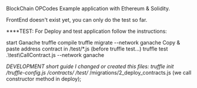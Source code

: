 BlockChain OPCodes Example application with Ethereum & Solidity. 

FrontEnd doesn't exist yet, you can only do the test so far.

****TEST: For Deploy and test application follow the instructions: 

start Ganache
truffle compile
truffle migrate --network ganache
Copy & paste address contract in /test/*.js  (before truffle test...)
truffle test .\test\CallContract.js --network ganache



**DEVELOPMENT short guide
I changed or created this files:
truffle init
/truffle-config.js
/contracts/*
/test/*
/migrations/2_deploy_contracts.js (we call constructor method in deploy);


